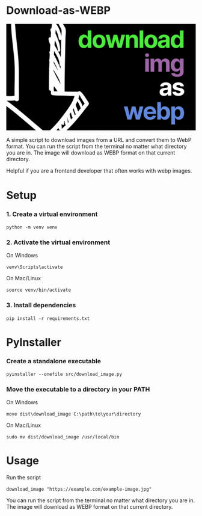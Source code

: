 # Download-as-WEBP

![Banner](docs/banner.webp)

A simple script to download images from a URL and convert them to WebP format. You can run the script from the terminal no matter what directory you are in. The image will download as WEBP format on that current directory. 

Helpful if you are a frontend developer that often works with webp images.

# Setup

### 1. Create a virtual environment
```
python -m venv venv
```
### 2. Activate the virtual environment
On Windows
```
venv\Scripts\activate
```
On Mac/Linux
```
source venv/bin/activate
```
### 3. Install dependencies
```
pip install -r requirements.txt
```

# PyInstaller

### Create a standalone executable
```
pyinstaller --onefile src/download_image.py
```
### Move the executable to a directory in your PATH

On Windows
```
move dist\download_image C:\path\to\your\directory

```
On Mac/Linux
```
sudo mv dist/download_image /usr/local/bin
```

# Usage

Run the script
```
download_image "https://example.com/example-image.jpg"
```

You can run the script from the terminal no matter what directory you are in. The image will download as WEBP format on that current directory.
